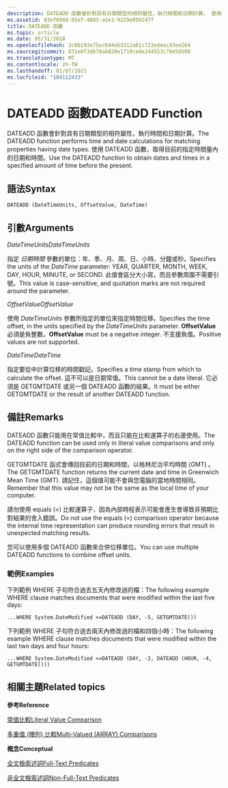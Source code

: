 ```yaml
---
description: DATEADD 函數會針對具有日期類型的相符屬性，執行時間和日期計算。 使用 DATEADD 函數，取得目前的指定時間量內的日期和時間。
ms.assetid: 83ef098d-85ef-4883-a1e1-9229e050247f
title: DATEADD 函數
ms.topic: article
ms.date: 05/31/2018
ms.openlocfilehash: 3c0b193e75ec644eb3312a61c723edeac43ee264
ms.sourcegitcommit: 831e8f3db78ab820e1710cede244553c70e50500
ms.translationtype: MT
ms.contentlocale: zh-TW
ms.lasthandoff: 01/07/2021
ms.locfileid: "104112433"
---
```

# <a name="dateadd-function"></a><span data-ttu-id="a6bfd-104">DATEADD 函數</span><span class="sxs-lookup"><span data-stu-id="a6bfd-104">DATEADD Function</span></span>

<span data-ttu-id="a6bfd-105">DATEADD 函數會針對具有日期類型的相符屬性，執行時間和日期計算。</span><span class="sxs-lookup"><span data-stu-id="a6bfd-105">The DATEADD function performs time and date calculations for matching properties having date types.</span></span> <span data-ttu-id="a6bfd-106">使用 DATEADD 函數，取得目前的指定時間量內的日期和時間。</span><span class="sxs-lookup"><span data-stu-id="a6bfd-106">Use the DATEADD function to obtain dates and times in a specified amount of time before the present.</span></span>

## <a name="syntax"></a><span data-ttu-id="a6bfd-107">語法</span><span class="sxs-lookup"><span data-stu-id="a6bfd-107">Syntax</span></span>


```
DATEADD (DateTimeUnits, OffsetValue, DateTime)
```



## <a name="arguments"></a><span data-ttu-id="a6bfd-108">引數</span><span class="sxs-lookup"><span data-stu-id="a6bfd-108">Arguments</span></span>

<span data-ttu-id="a6bfd-109">*DateTimeUnits*</span><span class="sxs-lookup"><span data-stu-id="a6bfd-109">*DateTimeUnits*</span></span>

<span data-ttu-id="a6bfd-110">指定 *日期時間* 參數的單位：年、季、月、周、日、小時、分鐘或秒。</span><span class="sxs-lookup"><span data-stu-id="a6bfd-110">Specifies the units of the *DateTime* parameter: YEAR, QUARTER, MONTH, WEEK, DAY, HOUR, MINUTE, or SECOND.</span></span> <span data-ttu-id="a6bfd-111">此值會區分大小寫，而且參數周圍不需要引號。</span><span class="sxs-lookup"><span data-stu-id="a6bfd-111">This value is case-sensitive, and quotation marks are not required around the parameter.</span></span>

<span data-ttu-id="a6bfd-112">*OffsetValue*</span><span class="sxs-lookup"><span data-stu-id="a6bfd-112">*OffsetValue*</span></span>

<span data-ttu-id="a6bfd-113">使用 *DateTimeUnits* 參數所指定的單位來指定時間位移。</span><span class="sxs-lookup"><span data-stu-id="a6bfd-113">Specifies the time offset, in the units specified by the *DateTimeUnits* parameter.</span></span> <span data-ttu-id="a6bfd-114">**OffsetValue** 必須是負整數。</span><span class="sxs-lookup"><span data-stu-id="a6bfd-114">**OffsetValue** must be a negative integer.</span></span> <span data-ttu-id="a6bfd-115">不支援負值。</span><span class="sxs-lookup"><span data-stu-id="a6bfd-115">Positive values are not supported.</span></span>

<span data-ttu-id="a6bfd-116">*DateTime*</span><span class="sxs-lookup"><span data-stu-id="a6bfd-116">*DateTime*</span></span>

<span data-ttu-id="a6bfd-117">指定要從中計算位移的時間戳記。</span><span class="sxs-lookup"><span data-stu-id="a6bfd-117">Specifies a time stamp from which to calculate the offset.</span></span> <span data-ttu-id="a6bfd-118">這不可以是日期常值。</span><span class="sxs-lookup"><span data-stu-id="a6bfd-118">This cannot be a date literal.</span></span> <span data-ttu-id="a6bfd-119">它必須是 GETGMTDATE 或另一個 DATEADD 函數的結果。</span><span class="sxs-lookup"><span data-stu-id="a6bfd-119">It must be either GETGMTDATE or the result of another DATEADD function.</span></span>

## <a name="remarks"></a><span data-ttu-id="a6bfd-120">備註</span><span class="sxs-lookup"><span data-stu-id="a6bfd-120">Remarks</span></span>

<span data-ttu-id="a6bfd-121">DATEADD 函數只能用在常值比較中，而且只能在比較運算子的右邊使用。</span><span class="sxs-lookup"><span data-stu-id="a6bfd-121">The DATEADD function can be used only in literal value comparisons and only on the right side of the comparison operator.</span></span>

<span data-ttu-id="a6bfd-122">GETGMTDATE 函式會傳回目前的日期和時間，以格林尼治平均時間 (GMT) 。</span><span class="sxs-lookup"><span data-stu-id="a6bfd-122">The GETGMTDATE function returns the current date and time in Greenwich Mean Time (GMT).</span></span> <span data-ttu-id="a6bfd-123">請記住，這個值可能不會與您電腦的當地時間相同。</span><span class="sxs-lookup"><span data-stu-id="a6bfd-123">Remember that this value may not be the same as the local time of your computer.</span></span>

<span data-ttu-id="a6bfd-124">請勿使用 equals (=) 比較運算子，因為內部時程表示可能會產生會導致非預期比對結果的舍入錯誤。</span><span class="sxs-lookup"><span data-stu-id="a6bfd-124">Do not use the equals (=) comparison operator because the internal time representation can produce rounding errors that result in unexpected matching results.</span></span>

<span data-ttu-id="a6bfd-125">您可以使用多個 DATEADD 函數來合併位移單位。</span><span class="sxs-lookup"><span data-stu-id="a6bfd-125">You can use multiple DATEADD functions to combine offset units.</span></span>

### <a name="examples"></a><span data-ttu-id="a6bfd-126">範例</span><span class="sxs-lookup"><span data-stu-id="a6bfd-126">Examples</span></span>

<span data-ttu-id="a6bfd-127">下列範例 WHERE 子句符合過去五天內修改過的檔：</span><span class="sxs-lookup"><span data-stu-id="a6bfd-127">The following example WHERE clause matches documents that were modified within the last five days:</span></span>


```
...WHERE System.DateModified <=DATEADD (DAY, -5, GETGMTDATE())
```



<span data-ttu-id="a6bfd-128">下列範例 WHERE 子句符合過去兩天內修改過的檔和四個小時：</span><span class="sxs-lookup"><span data-stu-id="a6bfd-128">The following example WHERE clause matches documents that were modified within the last two days and four hours:</span></span>


```
...WHERE System.DateModified <=DATEADD (DAY, -2, DATEADD (HOUR, -4, GETGMTDATE()))
```



## <a name="related-topics"></a><span data-ttu-id="a6bfd-129">相關主題</span><span class="sxs-lookup"><span data-stu-id="a6bfd-129">Related topics</span></span>

<dl> <dt>

<span data-ttu-id="a6bfd-130">**參考**</span><span class="sxs-lookup"><span data-stu-id="a6bfd-130">**Reference**</span></span>
</dt> <dt>

[<span data-ttu-id="a6bfd-131">常值比較</span><span class="sxs-lookup"><span data-stu-id="a6bfd-131">Literal Value Comparison</span></span>](-search-sql-literalvaluecomparison.md)
</dt> <dt>

[<span data-ttu-id="a6bfd-132">多重值 (陣列) 比較</span><span class="sxs-lookup"><span data-stu-id="a6bfd-132">Multi-Valued (ARRAY) Comparisons</span></span>](-search-sql-multivaluedcomparisons.md)
</dt> <dt>

<span data-ttu-id="a6bfd-133">**概念**</span><span class="sxs-lookup"><span data-stu-id="a6bfd-133">**Conceptual**</span></span>
</dt> <dt>

[<span data-ttu-id="a6bfd-134">全文檢索述詞</span><span class="sxs-lookup"><span data-stu-id="a6bfd-134">Full-Text Predicates</span></span>](-search-sql-fulltextpredicates.md)
</dt> <dt>

[<span data-ttu-id="a6bfd-135">非全文檢索述詞</span><span class="sxs-lookup"><span data-stu-id="a6bfd-135">Non-Full-Text Predicates</span></span>](-search-sql-nonfulltextpredicates.md)
</dt> </dl>

 

 



